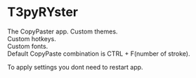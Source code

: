 # T3pyRYster  
The CopyPaster app.
Custom themes.  
Custom hotkeys.  
Custom fonts.  
Default CopyPaste combination is CTRL + F(number of stroke).   

To apply settings you dont need to restart app.
